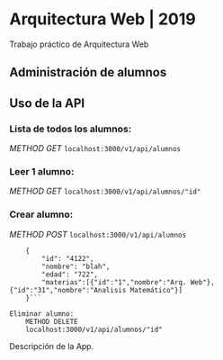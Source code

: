 # Arquitectura Web | 2019

Trabajo práctico de Arquitectura Web

## Administración de alumnos

## Uso de la API
### Lista de todos los alumnos:
*METHOD GET*
```localhost:3000/v1/api/alumnos```

### Leer 1 alumno:
*METHOD GET*
```localhost:3000/v1/api/alumnos/"id"```

### Crear alumno:
*METHOD POST*
```localhost:3000/v1/api/alumnos```
```*Contenido body ejemplo*:
	{
	    "id": "4122",
	    "nombre": "blah",
	    "edad": "722",
    	"materias":[{"id":"1","nombre":"Arq. Web"},{"id":"31","nombre":"Analisis Matemático"}]
	}```

Eliminar alumno:
	METHOD DELETE
	localhost:3000/v1/api/alumnos/"id"

```
Descripción de la App.

```
